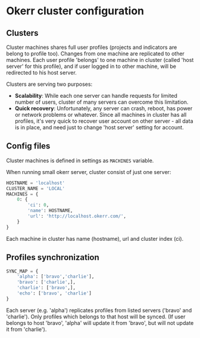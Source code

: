 # Okerr cluster configuration

## Clusters
Cluster machines shares full user profiles (projects and indicators are belong to profile too). Changes from one machine are replicated to other machines. Each user profile 'belongs' to one machine in cluster (called 'host server' for this profile), and if user logged in to other machine, will be redirected to his host server.

Clusters are serving two purposes:
- **Scalability**: While each one server can handle requests for limited number of users, cluster of many servers can overcome this limitation.
- **Quick recovery**: Unfortunately, any server can crash, reboot, has power or network problems or whatever. Since all machines in cluster has all profiles, it's very quick to recover user account on other server - all data is in place, and need just to change 'host server' setting for account.

## Config files
Cluster machines is defined in settings as `MACHINES` variable. 

When running small okerr server, cluster consist of just one server:
```python
HOSTNAME = 'localhost'
CLUSTER_NAME = 'LOCAL'
MACHINES = {
    0: {
        'ci': 0,
        'name': HOSTNAME,
        'url': 'http://localhost.okerr.com/',
    }
}
```

Each machine in cluster has name (hostname), url and cluster index (ci).

## Profiles synchronization

```python
SYNC_MAP = {
    'alpha': ['bravo','charlie'],
    'bravo': ['charlie',],
    'charlie': ['bravo',],
    'echo': ['bravo', 'charlie']
}
```

Each server (e.g. 'alpha') replicates profiles from listed servers ('bravo' and 'charlie'). Only profiles which belongs to that host will be synced. (If user belongs to host 'bravo', 'alpha' will update it from 'bravo', but will not update it from 'charlie').

